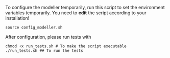 

To configure the modeller temporarily, run this script to set the environment variables temporarily. You need to **edit** the script according to your installation!
```
source config_modeller.sh
```

After configuration, please run tests with 
```
chmod +x run_tests.sh # To make the script executable
./run_tests.sh ## To run the tests
```



